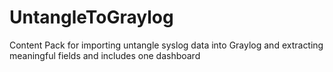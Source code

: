 # UntangleToGraylog
Content Pack for importing untangle syslog data into Graylog and extracting meaningful fields and includes one dashboard
